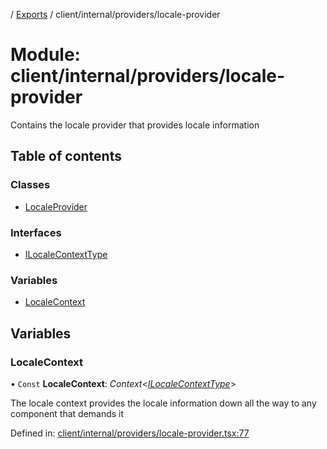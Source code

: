 [](../README.md) / [Exports](../modules.md) / client/internal/providers/locale-provider

# Module: client/internal/providers/locale-provider

Contains the locale provider that provides locale information

## Table of contents

### Classes

- [LocaleProvider](../classes/client_internal_providers_locale_provider.localeprovider.md)

### Interfaces

- [ILocaleContextType](../interfaces/client_internal_providers_locale_provider.ilocalecontexttype.md)

### Variables

- [LocaleContext](client_internal_providers_locale_provider.md#localecontext)

## Variables

### LocaleContext

• `Const` **LocaleContext**: *Context*<[*ILocaleContextType*](../interfaces/client_internal_providers_locale_provider.ilocalecontexttype.md)\>

The locale context provides the locale information down all the way
to any component that demands it

Defined in: [client/internal/providers/locale-provider.tsx:77](https://github.com/onzag/itemize/blob/11a98dec/client/internal/providers/locale-provider.tsx#L77)
